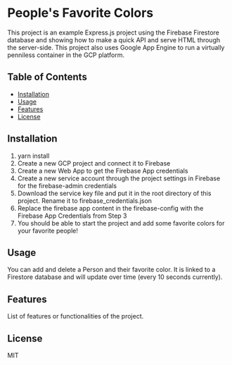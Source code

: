 # People's Favorite Colors

This project is an example Express.js project using the Firebase Firestore database and showing how to make a quick API and serve HTML through the server-side. This project also uses Google App Engine to run a virtually penniless container in the GCP platform.

## Table of Contents

- [Installation](#installation)
- [Usage](#usage)
- [Features](#features)
- [License](#license)

## Installation

1. yarn install
2. Create a new GCP project and connect it to Firebase
3. Create a new Web App to get the Firebase App credentials
4. Create a new service account through the project settings in Firebase for the firebase-admin credentials
5. Download the service key file and put it in the root directory of this project. Rename it to firebase_credentials.json
6. Replace the firebase app content in the firebase-config with the Firebase App Credentials from Step 3
7. You should be able to start the project and add some favorite colors for your favorite people!

## Usage

You can add and delete a Person and their favorite color. It is linked to a Firestore database and will update over time (every 10 seconds currently).

## Features

List of features or functionalities of the project.

## License

MIT

